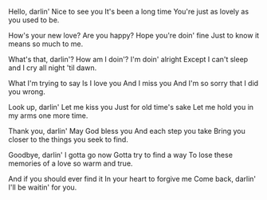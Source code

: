 Hello, darlin'
Nice to see you
It's been a long time
You're just as lovely as you used to be.

How's your new love?
Are you happy?
Hope you're doin' fine
Just to know it means so much to me.

What's that, darlin'?
How am I doin'?
I'm doin' alright
Except I can't sleep and I cry all night 'til dawn.

What I'm trying to say
Is I love you
And I miss you
And I'm so sorry that I did you wrong.

Look up, darlin'
Let me kiss you
Just for old time's sake
Let me hold you in my arms one more time.

Thank you, darlin'
May God bless you
And each step you take
Bring you closer to the things you seek to find.

Goodbye, darlin'
I gotta go now
Gotta try to find a way
To lose these memories of a love so warm and true.

And if you should ever find it
In your heart to forgive me
Come back, darlin'
I'll be waitin' for you.
